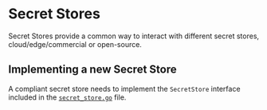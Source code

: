 # Secret Stores

Secret Stores provide a common way to interact with different secret stores, cloud/edge/commercial or open-source.

## Implementing a new Secret Store

A compliant secret store needs to implement the `SecretStore` interface included in the [`secret_store.go`](secret_store.go) file.
